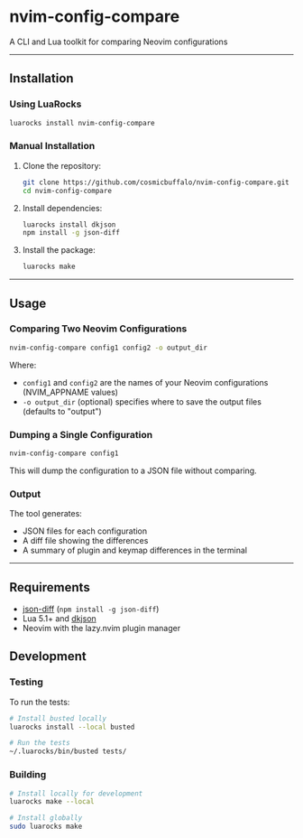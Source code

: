 # nvim-config-compare

A CLI and Lua toolkit for comparing Neovim configurations

---

## Installation

### Using LuaRocks

```bash
luarocks install nvim-config-compare
```

### Manual Installation

1. Clone the repository:
   ```bash
   git clone https://github.com/cosmicbuffalo/nvim-config-compare.git
   cd nvim-config-compare
   ```

2. Install dependencies:
   ```bash
   luarocks install dkjson
   npm install -g json-diff
   ```

3. Install the package:
   ```bash
   luarocks make
   ```

---

## Usage

### Comparing Two Neovim Configurations

```bash
nvim-config-compare config1 config2 -o output_dir
```

Where:
- `config1` and `config2` are the names of your Neovim configurations (NVIM_APPNAME values)
- `-o output_dir` (optional) specifies where to save the output files (defaults to "output")

### Dumping a Single Configuration

```bash
nvim-config-compare config1
```

This will dump the configuration to a JSON file without comparing.

### Output

The tool generates:
- JSON files for each configuration
- A diff file showing the differences
- A summary of plugin and keymap differences in the terminal

---

## Requirements

- [json-diff](https://www.npmjs.com/package/json-diff) (`npm install -g json-diff`)
- Lua 5.1+ and [dkjson](https://github.com/LuaDist/dkjson)
- Neovim with the lazy.nvim plugin manager

## Development

### Testing

To run the tests:

```bash
# Install busted locally
luarocks install --local busted

# Run the tests
~/.luarocks/bin/busted tests/
```

### Building

```bash
# Install locally for development
luarocks make --local

# Install globally
sudo luarocks make
```

